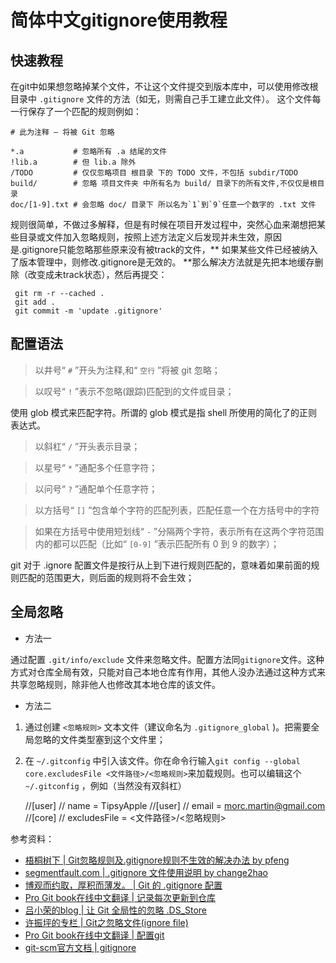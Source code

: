 # 简体中文gitignore使用教程

## 快速教程

在git中如果想忽略掉某个文件，不让这个文件提交到版本库中，可以使用修改根目录中
`.gitignore` 文件的方法（如无，则需自己手工建立此文件）。
这个文件每一行保存了一个匹配的规则例如：

    # 此为注释 – 将被 Git 忽略

    *.a           # 忽略所有 .a 结尾的文件
    !lib.a        # 但 lib.a 除外
    /TODO         # 仅仅忽略项目 根目录 下的 TODO 文件，不包括 subdir/TODO
    build/        # 忽略 项目文件夹 中所有名为 build/ 目录下的所有文件,不仅仅是根目录
    doc/[1-9].txt # 会忽略 doc/ 目录下 所以名为`1`到`9`任意一个数字的 .txt 文件

规则很简单，不做过多解释，但是有时候在项目开发过程中，突然心血来潮想把某些目录或文件加入忽略规则，按照上述方法定义后发现并未生效，原因是.gitignore只能忽略那些原来没有被track的文件，** 如果某些文件已经被纳入了版本管理中，则修改.gitignore是无效的。 **那么解决方法就是先把本地缓存删除（改变成未track状态），然后再提交：

     git rm -r --cached .
     git add .
     git commit -m 'update .gitignore'

## 配置语法

> 以井号“ `#` ”开头为注释,和“ `空行` ”将被 git 忽略；

> 以叹号“ `!` ”表示不忽略(跟踪)匹配到的文件或目录；

 使用 glob 模式来匹配字符。所谓的 glob 模式是指 shell 所使用的简化了的正则表达式。

> 以斜杠“ `/` ”开头表示目录；

> 以星号“ `*` ”通配多个任意字符；

> 以问号“ `?` ”通配单个任意字符；

> 以方括号“ `[]` ”包含单个字符的匹配列表，匹配任意一个在方括号中的字符

> 如果在方括号中使用短划线“ `-` ”分隔两个字符，表示所有在这两个字符范围内的都可以匹配（比如“ `[0-9]` ”表示匹配所有 0 到 9 的数字）；

 git 对于 .ignore 配置文件是按行从上到下进行规则匹配的，意味着如果前面的规则匹配的范围更大，则后面的规则将不会生效；

## 全局忽略

- 方法一

通过配置 `.git/info/exclude` 文件来忽略文件。配置方法同`gitignore`文件。这种方式对仓库全局有效，只能对自己本地仓库有作用，其他人没办法通过这种方式来共享忽略规则，除非他人也修改其本地仓库的该文件。

- 方法二

 1. 通过创建 `<忽略规则>` 文本文件（建议命名为 `.gitignore_global` )。把需要全局忽略的文件类型塞到这个文件里；
 2. 在 `~/.gitconfig` 中引入该文件。你在命令行输入`git config --global core.excludesFile <文件路径>/<忽略规则>`来加载规则。也可以编辑这个 `~/.gitconfig` ，例如（当然没有双斜杠）
 
 
    //[user]
    //   name = TipsyApple
    //[user]
    //   email = morc.martin@gmail.com
    //[core]
    //   excludesFile = <文件路径>/<忽略规则>


参考资料：

- [ 梧桐树下 | Git忽略规则及.gitignore规则不生效的解决办法 by pfeng ](<http://www.pfeng.org/archives/840>)
- [ segmentfault.com  | .gitignore 文件使用说明 by change2hao ](<http://segmentfault.com/a/1190000000522997>)
- [ 博观而约取，厚积而薄发。 | Git 的 .gitignore 配置 ](<http://www.cnblogs.com/haiq/archive/2012/12/26/2833746.html>)
- [ Pro Git book在线中文翻译 | 记录每次更新到仓库 ](<http://git-scm.com/book/zh/v2/Git-%E5%9F%BA%E7%A1%80-%E8%AE%B0%E5%BD%95%E6%AF%8F%E6%AC%A1%E6%9B%B4%E6%96%B0%E5%88%B0%E4%BB%93%E5%BA%93>)
- [ 吕小荣的blog | 让 Git 全局性的忽略 .DS_Store ](<http://mednoter.com/gitignore-global.html?utm_source=tuicool&utm_medium=referral>)
- [ 许振坪的专栏 | Git之忽略文件(ignore file) ](<http://blog.csdn.net/benkaoya/article/details/7932370>)
- [ Pro Git book在线中文翻译 | 配置git ](<http://git-scm.com/book/zh/v2/%E8%87%AA%E5%AE%9A%E4%B9%89-Git-%E9%85%8D%E7%BD%AE-Git>)
- [ git-scm官方文档 | gitignore ](<http://git-scm.com/docs/gitignore/>)
